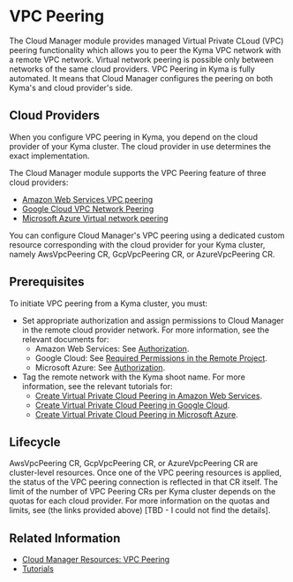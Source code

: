 # VPC Peering

The Cloud Manager module provides managed Virtual Private CLoud (VPC) peering functionality which allows you to peer the Kyma VPC network with a remote VPC network. Virtual network peering is possible only between networks of the same cloud providers. VPC Peering in Kyma is fully automated. It means that Cloud Manager configures the peering on both Kyma's and cloud provider's side.

## Cloud Providers

When you configure VPC peering in Kyma, you depend on the cloud provider of your Kyma cluster. The cloud provider in use determines the exact implementation.

The Cloud Manager module supports the VPC Peering feature of three cloud providers:

* [Amazon Web Services VPC peering](https://docs.aws.amazon.com/vpc/latest/peering/what-is-vpc-peering.html)
* [Google Cloud VPC Network Peering](https://cloud.google.com/vpc/docs/vpc-peering)
* [Microsoft Azure Virtual network peering](https://learn.microsoft.com/en-us/azure/virtual-network/virtual-network-peering-overview)

You can configure Cloud Manager's VPC peering using a dedicated custom resource corresponding with the cloud provider for your Kyma cluster, namely AwsVpcPeering CR, GcpVpcPeering CR, or AzureVpcPeering CR.

## Prerequisites

To initiate VPC peering from a Kyma cluster, you must:

* Set appropriate authorization and assign permissions to Cloud Manager in the remote cloud provider network. For more information, see the relevant documents for:
  * Amazon Web Services: See [Authorization](https://github.com/kyma-project/cloud-manager/blob/main/docs/user/resources/04-30-10-aws-vpc-peering.md#authorization).
  * Google Cloud: See [Required Permissions in the Remote Project](https://github.com/kyma-project/cloud-manager/blob/main/docs/user/resources/04-30-20-gcp-vpc-peering.md).
  * Microsoft Azure: See [Authorization](https://github.com/kyma-project/cloud-manager/blob/main/docs/user/resources/04-30-30-azure-vpc-peering.md).
* Tag the remote network with the Kyma shoot name. For more information, see the relevant tutorials for:
  * [Create Virtual Private Cloud Peering in Amazon Web Services](https://github.com/kyma-project/cloud-manager/blob/main/docs/user/tutorials/01-30-10-aws-vpc-peering.mdn).
  * [Create Virtual Private Cloud Peering in Google Cloud](https://github.com/kyma-project/cloud-manager/blob/main/docs/user/tutorials/01-30-20-gcp-vpc-peering.md).
  * [Create Virtual Private Cloud Peering in Microsoft Azure](https://github.com/kyma-project/cloud-manager/blob/main/docs/user/tutorials/01-30-30-azure-vpc-peering.md).

## Lifecycle

AwsVpcPeering CR, GcpVpcPeering CR, or AzureVpcPeering CR are cluster-level resources. Once one of the VPC peering resources is applied, the status of the VPC peering connection is reflected in that CR itself. The limit of the number of VPC Peering CRs per Kyma cluster depends on the quotas for each cloud provider. For more information on the quotas and limits, see (the links provided above) [TBD - I could not find the details].

## Related Information

* [Cloud Manager Resources: VPC Peering](./resources#vpc-peering)
* [Tutorials](./tutorials/README.md)